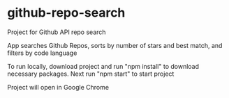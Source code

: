 # github-repo-search

Project for Github API repo search

App searches Github Repos, sorts by number of stars and best match, and filters by code language

To run locally, download project and run "npm install" to download necessary packages. Next run "npm start" to start project

Project will open in Google Chrome
